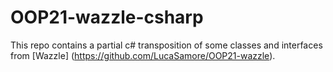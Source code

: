# OOP21-wazzle-csharp
This repo contains a partial c# transposition of some classes and interfaces from
[Wazzle] (https://github.com/LucaSamore/OOP21-wazzle).
